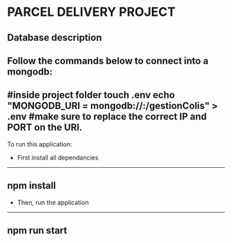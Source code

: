 # PARCEL DELIVERY PROJECT

## Database description

Follow the commands below to connect into a mongodb:
--------------------
   #inside project folder
   touch .env
   echo "MONGODB_URI = mongodb://<IP>:<PORT>/gestionColis" > .env
   #make sure to replace the correct IP and PORT on the URI.
--------------------

To run this application:
 - First install all dependancies
------------------------
   npm install
------------------------
 - Then, run the application
------------------------
   npm run start
------------------------
